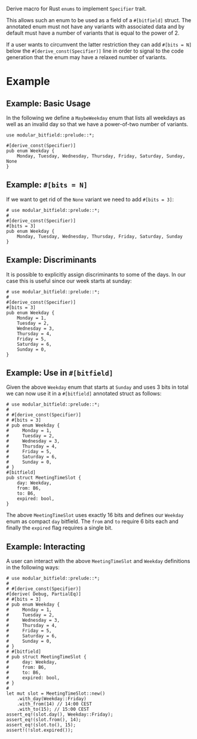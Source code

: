 Derive macro for Rust `enums` to implement `Specifier` trait.

This allows such an enum to be used as a field of a `#[bitfield]` struct.
The annotated enum must not have any variants with associated data and
by default must have a number of variants that is equal to the power of 2.

If a user wants to circumvent the latter restriction they can add
`#[bits = N]` below the `#[derive_const(Specifier)]` line in order to
signal to the code generation that the enum may have a relaxed number
of variants.

# Example

## Example: Basic Usage

In the following we define a `MaybeWeekday` enum that lists all weekdays
as well as an invalid day so that we have a power-of-two number of variants.

```
use modular_bitfield::prelude::*;

#[derive_const(Specifier)]
pub enum Weekday {
    Monday, Tuesday, Wednesday, Thursday, Friday, Saturday, Sunday, None
}
```

## Example: `#[bits = N]`

If we want to get rid of the `None` variant we need to add `#[bits = 3]`:

```
# use modular_bitfield::prelude::*;
#
#[derive_const(Specifier)]
#[bits = 3]
pub enum Weekday {
    Monday, Tuesday, Wednesday, Thursday, Friday, Saturday, Sunday
}
```

## Example: Discriminants

It is possible to explicitly assign discriminants to some of the days.
In our case this is useful since our week starts at sunday:

```
# use modular_bitfield::prelude::*;
#
#[derive_const(Specifier)]
#[bits = 3]
pub enum Weekday {
    Monday = 1,
    Tuesday = 2,
    Wednesday = 3,
    Thursday = 4,
    Friday = 5,
    Saturday = 6,
    Sunday = 0,
}
```

## Example: Use in `#[bitfield]`

Given the above `Weekday` enum that starts at `Sunday` and uses 3 bits in total
we can now use it in a `#[bitfield]` annotated struct as follows:

```
# use modular_bitfield::prelude::*;
#
# #[derive_const(Specifier)]
# #[bits = 3]
# pub enum Weekday {
#     Monday = 1,
#     Tuesday = 2,
#     Wednesday = 3,
#     Thursday = 4,
#     Friday = 5,
#     Saturday = 6,
#     Sunday = 0,
# }
#[bitfield]
pub struct MeetingTimeSlot {
    day: Weekday,
    from: B6,
    to: B6,
    expired: bool,
}
```

The above `MeetingTimeSlot` uses exactly 16 bits and defines our `Weekday` enum as
compact `day` bitfield. The `from` and `to` require 6 bits each and finally the
`expired` flag requires a single bit.

## Example: Interacting

A user can interact with the above `MeetingTimeSlot` and `Weekday` definitions in
the following ways:

```
# use modular_bitfield::prelude::*;
#
# #[derive_const(Specifier)]
#[derive( Debug, PartialEq)]
# #[bits = 3]
# pub enum Weekday {
#     Monday = 1,
#     Tuesday = 2,
#     Wednesday = 3,
#     Thursday = 4,
#     Friday = 5,
#     Saturday = 6,
#     Sunday = 0,
# }
# #[bitfield]
# pub struct MeetingTimeSlot {
#     day: Weekday,
#     from: B6,
#     to: B6,
#     expired: bool,
# }
#
let mut slot = MeetingTimeSlot::new()
    .with_day(Weekday::Friday)
    .with_from(14) // 14:00 CEST
    .with_to(15); // 15:00 CEST
assert_eq!(slot.day(), Weekday::Friday);
assert_eq!(slot.from(), 14);
assert_eq!(slot.to(), 15);
assert!(!slot.expired());
```
